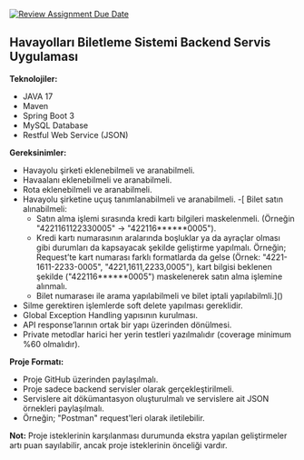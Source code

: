 [![Review Assignment Due Date](https://classroom.github.com/assets/deadline-readme-button-24ddc0f5d75046c5622901739e7c5dd533143b0c8e959d652212380cedb1ea36.svg)](https://classroom.github.com/a/zmClullX)
## Havayolları Biletleme Sistemi Backend Servis Uygulaması

**Teknolojiler:**
- JAVA 17
- Maven
- Spring Boot 3
- MySQL Database
- Restful Web Service (JSON)

**Gereksinimler:**
- Havayolu şirketi eklenebilmeli ve aranabilmeli.
- Havaalanı eklenebilmeli ve aranabilmeli.
- Rota eklenebilmeli ve aranabilmeli.
- Havayolu şirketine uçuş tanımlanabilmeli ve aranabilmeli.
-[ Bilet satın alınabilmeli:
    - Satın alma işlemi sırasında kredi kartı bilgileri maskelenmeli. (Örneğin "4221161122330005" -> "422116******0005").
    - Kredi kartı numarasının aralarında boşluklar ya da ayraçlar olması gibi durumları da kapsayacak şekilde geliştirme yapılmalı. Örneğin; Request’te kart numarası farklı formatlarda da gelse (Örnek: "4221-1611-2233-0005", "4221,1611,2233,0005"), kart bilgisi beklenen şekilde ("422116******0005") maskelenerek satın alma işlemine alınmalı.
    - Bilet numaraseı ile arama yapılabilmeli ve bilet iptali yapılabilmli.]()
- Silme gerektiren işlemlerde soft delete yapılması gereklidir.
- Global Exception Handling yapısının kurulması.
- API response’larının ortak bir yapı üzerinden dönülmesi.
- Private metodlar harici her yerin testleri yazılmalıdır (coverage minimum %60 olmalıdır).

**Proje Formatı:**
- Proje GitHub üzerinden paylaşılmalı.
- Proje sadece backend servisler olarak gerçekleştirilmeli.
- Servislere ait dökümantasyon oluşturulmalı ve servislere ait JSON örnekleri paylaşılmalı.
- Örneğin; "Postman" request'leri olarak iletilebilir.

**Not:**
Proje isteklerinin karşılanması durumunda ekstra yapılan geliştirmeler artı puan sayılabilir, ancak proje isteklerinin önceliği vardır.
